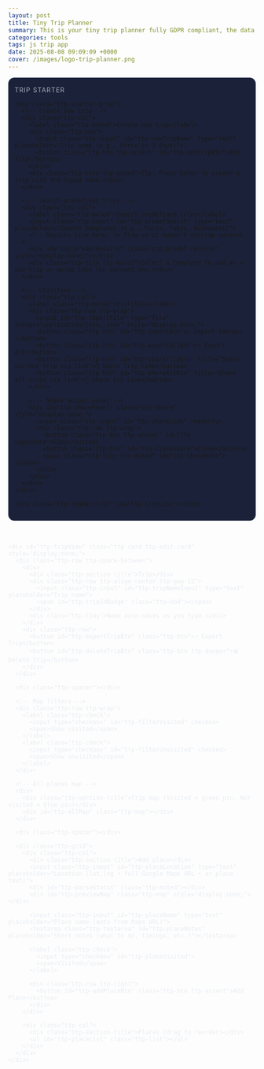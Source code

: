 ```yaml
---
layout: post
title: Tiny Trip Planner
summary: This is your tiny trip planner fully GDPR compliant, the data are stored only on your device.
categories: tools
tags: js trip app
date: 2025-08-08 09:09:09 +0000
cover: /images/logo-trip-planner.png
---
```


<script>
 // ---------- Predefined Trips (sample dataset) ----------
  const PREDEFINED_TRIPS = [
    { id:'paris-2d', name:'Paris Highlights (2 days)', tags:['paris','france','europe','museum','landmarks'], places:[
      { name:'Eiffel Tower', lat:48.858370, lng:2.294481, notes:'Great views. Pre-book tickets.' },
      { name:'Louvre Museum', lat:48.860611, lng:2.337644, notes:'Mona Lisa time.' },
      { name:'Notre-Dame (outside)', lat:48.852968, lng:2.349902, notes:'Walk the Seine.' },
      { name:'Montmartre & Sacré-Cœur', lat:48.886705, lng:2.343104, notes:'Sunset on the steps.' },
    ]},
    { id:'tokyo-food', name:'Tokyo Food Crawl', tags:['tokyo','japan','food','markets','ramen'], places:[
      { name:'Tsukiji Outer Market', lat:35.665486, lng:139.770666, notes:'Fresh sushi breakfast.' },
      { name:'Ameya-Yokochō (Ueno)', lat:35.711246, lng:139.773719, notes:'Street eats + snacks.' },
      { name:'Ichiran Ramen Shibuya', lat:35.659022, lng:139.700475, notes:'Famous solo booths.' },
      { name:'Memory Lane (Omoide Yokochō)', lat:35.691340, lng:139.700531, notes:'Yakitori alley.' },
    ]},
    { id:'bucharest-day', name:'Bucharest City Day', tags:['bucharest','romania','old town','architecture'], places:[
      { name:'Old Town (Centrul Vechi)', lat:44.431220, lng:26.098839, notes:'Walk Lipscani streets.' },
      { name:'Romanian Athenaeum', lat:44.441334, lng:26.097317, notes:'Concert hall & photos.' },
      { name:'Palace of Parliament', lat:44.427539, lng:26.087536, notes:'Huge building tour.' },
      { name:'Herastrau Park', lat:44.476365, lng:26.080838, notes:'Relax by the lake.' },
    ]},
    { id:'nyc-1d', name:'NYC One-Day Blitz', tags:['new york','usa','city','iconic'], places:[
      { name:'Times Square', lat:40.758000, lng:-73.985500, notes:'Quick photo stop.' },
      { name:'Central Park (The Mall)', lat:40.773628, lng:-73.972533, notes:'Stroll through.' },
      { name:'Top of the Rock', lat:40.759101, lng:-73.979583, notes:'City view.' },
      { name:'Brooklyn Bridge', lat:40.706086, lng:-73.996864, notes:'Walk at sunset.' },
    ]},
  { 
    id: 'santorini-5d', 
    name: 'Santorini Greece (5 days)', 
    tags: ['santorini','greece','europe','beaches','historic','cliffs','boat','food'], 
    places: [
      { name: 'Orthodox Metropolitan Cathedral (Ypapanti), Fira', lat: 36.418889, lng: 25.431111, notes: 'Start here. Short walk to caldera path.' },
      { name: 'Cathedral of Saint John the Baptist (Catholic), Fira', lat: 36.41995, lng: 25.43185, notes: 'Baroque interior.' },
      { name: 'Agios Minas Church Viewpoint', lat: 36.4178, lng: 25.4308, notes: 'Classic caldera viewpoint.' },
      { name: 'Naoussa Restaurant (Fira)', lat: 36.42127, lng: 25.428107, notes: 'Dinner with caldera view.' },
      { name: 'PK Cocktail Bar', lat: 36.4209, lng: 25.4303, notes: 'Sunset drinks.' },
      { name: 'Pyrgos Kallistis', lat: 36.3918, lng: 25.4589, notes: 'Hilltop village with panoramic views.' },
      { name: 'Akrotiri Archaeological Site', lat: 36.35139, lng: 25.40361, notes: 'Bronze Age city preserved in ash.' },
      { name: 'Red Beach Viewpoint', lat: 36.348774, lng: 25.393743, notes: 'Photo stop with unique red cliffs.' },
      { name: 'Vlychada Beach', lat: 36.3425, lng: 25.4392, notes: 'Sculpted cliffs and calm waters.' },
      { name: 'Santo Wines', lat: 36.3869, lng: 25.4349, notes: 'Wine tasting at sunset.' },
      { name: 'Vlychada Marina', lat: 36.3465, lng: 25.4546, notes: 'Boat rental starting point.' },
      { name: 'Santorini SeaBreeze Rent a Boat', lat: 36.3467, lng: 25.4553, notes: 'Popular boat hire without license.' },
      { name: 'Red Beach (by boat)', lat: 36.3499, lng: 25.3938, notes: 'Swim stop accessible by sea.' },
      { name: 'Palea Kameni Hot Springs', lat: 36.4033, lng: 25.3956, notes: 'Warm sulfur waters in the caldera.' },
      { name: 'Ammoudi Bay', lat: 36.45818, lng: 25.37165, notes: 'Dock area under Oia with seafood tavernas.' },
      { name: 'Dimitris Ammoudi Taverna', lat: 36.4597, lng: 25.3712, notes: 'Seafood dinner by the water.' },
      { name: 'Oia Byzantine Castle Ruins', lat: 36.46001, lng: 25.37294, notes: 'Best visited early for views.' },
      { name: 'Caldera Viewpoint (Oia)', lat: 36.46063, lng: 25.37334, notes: 'Iconic cliffside views.' },
      { name: 'Melitini Oia', lat: 36.4613, lng: 25.3784, notes: 'Greek tapas with a view.' },
      { name: 'Kamari Beach', lat: 36.376159, lng: 25.484426, notes: 'Organized black sand beach.' },
      { name: 'Metaxi Mas', lat: 36.3853, lng: 25.4637, notes: 'Beloved local taverna; book ahead.' },
      { name: 'Imerovigli', lat: 36.4320, lng: 25.4200, notes: 'Cliff village with stunning vistas.' },
      { name: 'Skaros Rock', lat: 36.432378, lng: 25.418123, notes: 'Hike to fortress ruins with sea views.' },
      { name: 'Avocado Restaurant Imerovigli', lat: 36.4315, lng: 25.4218, notes: 'Casual lunch with view.' },
      { name: 'Ancient Thera', lat: 36.362969, lng: 25.47987, notes: 'Hilltop ruins with sweeping views.' },
      { name: 'Fira Old Town', lat: 36.4203, lng: 25.4322, notes: 'Shops, cafes, and last-minute views.' }
    ]
  }
  ];
</script>

<!-- Tiny Trip Planner — Share Links (gzip+Base64 in URL hash) -->
<link rel="stylesheet" href="https://unpkg.com/leaflet@1.9.4/dist/leaflet.css" crossorigin>
<script src="https://unpkg.com/leaflet@1.9.4/dist/leaflet.js" crossorigin></script>

<div class="ttp" id="ttp-root">
  <!-- Trip Starter (Create & Predefined in ONE card) -->
  <div class="ttp-starter ttp-card">
    <div class="ttp-section-title">Trip starter</div>

    <div class="ttp-starter-grid">
      <!-- Create new trip -->
      <div class="ttp-col">
        <label class="ttp-muted">Create new trip</label>
        <div class="ttp-row">
          <input class="ttp-input" id="ttp-newTripName" type="text" placeholder="Trip name (e.g., Paris in 2 days)">
          <button class="ttp-btn ttp-accent" id="ttp-addTripBtn">Add Trip</button>
        </div>
        <div class="ttp-tiny ttp-muted">Tip: Press Enter to create a trip with the typed name.</div>
      </div>

      <!-- Search predefined trips -->
      <div class="ttp-col">
        <label class="ttp-muted">Search predefined trips</label>
        <input class="ttp-input" id="ttp-predefSearch" type="text" placeholder="Search templates (e.g., Paris, Tokyo, Bucharest)">
        <!-- Results live here; in-flow so it doesn't overlap content -->
        <div id="ttp-predefResults" class="ttp-predef-results" style="display:none;"></div>
        <div class="ttp-tiny ttp-muted">Select a template to add as a new trip or merge into the current one.</div>
      </div>

      <!-- Utilities -->
      <div class="ttp-col">
        <label class="ttp-muted">Utilities</label>
        <div class="ttp-row ttp-wrap">
          <input id="ttp-importFile" type="file" accept="application/json,.json" style="display:none;">
          <button class="ttp-btn" id="ttp-importBtn">⤵️ Import (merge)</button>
          <button class="ttp-btn" id="ttp-exportAllBtn">⤴️ Export All</button>
          <button class="ttp-btn" id="ttp-shareTripBtn" title="Share current trip via link">🔗 Share Trip Link</button>
          <button class="ttp-btn" id="ttp-shareAllBtn" title="Share all trips via link">🔗 Share All Link</button>
        </div>

        <!-- Share output panel -->
        <div id="ttp-sharePanel" class="ttp-share" style="display:none;">
          <input class="ttp-input" id="ttp-shareLink" readonly>
          <div class="ttp-row ttp-wrap">
            <button class="ttp-btn ttp-accent" id="ttp-copyShare">Copy</button>
            <button class="ttp-btn" id="ttp-closeShare">Close</button>
            <span class="ttp-tiny ttp-muted" id="ttp-shareNote"></span>
          </div>
        </div>
      </div>
    </div>

    <div class="ttp-topbar-list" id="ttp-tripList"></div>

  </div>

  <div class="ttp-gap"></div>

  <!-- Incoming share banner (appears when #ttp-share=... in URL) -->
  <div id="ttp-shareBanner" class="ttp-card ttp-share-banner" style="display:none;">
    <div class="ttp-row ttp-space-between ttp-wrap">
      <div>
        <div class="ttp-section-title">Shared content detected</div>
        <div class="ttp-muted" id="ttp-shareSummary">A friend sent you a trip.</div>
      </div>
      <div class="ttp-row ttp-wrap">
        <button class="ttp-btn ttp-accent" id="ttp-importSharedNew">Import as New Trip</button>
        <button class="ttp-btn" id="ttp-mergeSharedCurrent">Merge Places into Current</button>
        <button class="ttp-btn ttp-danger" id="ttp-dismissShared">Dismiss</button>
      </div>
    </div>
    <div class="ttp-tiny ttp-muted">Note: Links are Base64-encoded and optionally gzip-compressed. They’re readable, not encrypted.</div>
  </div>

  <div class="ttp-gap"></div>

  <!-- Content -->
  <div class="ttp-main">
    <div id="ttp-emptyState" class="ttp-card" style="display:none;">
      <div class="ttp-section-title">No trip selected</div>
      <p class="ttp-muted">Create a trip, open one, or use a predefined template.</p>
    </div>

    <div id="ttp-tripView" class="ttp-card ttp-edit-card" style="display:none;">
      <div class="ttp-row ttp-space-between">
        <div>
          <div class="ttp-section-title">Trip</div>
          <div class="ttp-row ttp-align-center ttp-gap-12">
            <input class="ttp-input" id="ttp-tripNameInput" type="text" placeholder="Trip name">
            <span id="ttp-tripIdBadge" class="ttp-kbd"></span>
          </div>
          <div class="ttp-tiny">Name auto-saves as you type.</div>
        </div>
        <div class="ttp-row">
          <button id="ttp-exportTripBtn" class="ttp-btn">⤴️ Export Trip</button>
          <button id="ttp-deleteTripBtn" class="ttp-btn ttp-danger">🗑️ Delete Trip</button>
        </div>
      </div>

      <div class="ttp-spacer"></div>

      <!-- Map filters -->
      <div class="ttp-row ttp-wrap">
        <label class="ttp-check">
          <input type="checkbox" id="ttp-filterVisited" checked>
          <span>Show visited</span>
        </label>
        <label class="ttp-check">
          <input type="checkbox" id="ttp-filterUnvisited" checked>
          <span>Show unvisited</span>
        </label>
      </div>

      <!-- All places map -->
      <div>
        <div class="ttp-section-title">Trip map (Visited = green pin, Not visited = blue pin)</div>
        <div id="ttp-allMap" class="ttp-map"></div>
      </div>

      <div class="ttp-spacer"></div>

      <div class="ttp-grid">
        <div class="ttp-col">
          <div class="ttp-section-title">Add place</div>
          <input class="ttp-input" id="ttp-placeLocation" type="text" placeholder="Location (lat,lng • full Google Maps URL • or place text)">
          <div id="ttp-parseStatus" class="ttp-muted"></div>
          <div id="ttp-previewMap" class="ttp-map" style="display:none;"></div>

          <input class="ttp-input" id="ttp-placeName" type="text" placeholder="Place name (auto from Maps URL)">
          <textarea class="ttp-textarea" id="ttp-placeNotes" placeholder="Short notes (what to do, timings, etc.)"></textarea>

          <label class="ttp-check">
            <input type="checkbox" id="ttp-placeVisited">
            <span>Visited</span>
          </label>

          <div class="ttp-row ttp-right">
            <button id="ttp-addPlaceBtn" class="ttp-btn ttp-accent">Add Place</button>
          </div>
        </div>

        <div class="ttp-col">
          <div class="ttp-section-title">Places (drag to reorder)</div>
          <ul id="ttp-placeList" class="ttp-list"></ul>
        </div>
      </div>
    </div>

  </div>
</div>

<style>
  /* ---------- SCOPED STYLES ---------- */
  .ttp { --bg:#0f1220; --panel:#161A2B; --panel2:#1B2138; --text:#E8ECF1; --muted:#A7B0C0; --accent:#6EE7B7; --danger:#f87171; --border:#27304a; }
  .ttp * { box-sizing:border-box; }
  .ttp .ttp-main { color:var(--text); }
  .ttp .ttp-card { background:var(--panel2); border:1px solid var(--border); border-radius:12px; padding:12px; }
  .ttp .ttp-edit-card { border-radius:16px; }
  .ttp .ttp-gap { height:16px; }
  .ttp .ttp-section-title { font-size:13px; color:var(--muted); text-transform:uppercase; letter-spacing:.08em; margin:4px 0 8px; }
  .ttp .ttp-row { display:flex; gap:8px; align-items:center; }
  .ttp .ttp-space-between { justify-content:space-between; }
  .ttp .ttp-right { justify-content:flex-end; }
  .ttp .ttp-align-center { align-items:center; }
  .ttp .ttp-wrap { flex-wrap:wrap; }
  .ttp .ttp-col { display:flex; flex-direction:column; gap:6px; }
  .ttp .ttp-input, .ttp .ttp-textarea {
    width:100%; background:#111426; color:var(--text); border:1px solid var(--border);
    border-radius:10px; padding:10px; outline:none; font:inherit;
  }
  .ttp .ttp-textarea { min-height:80px; resize:vertical; }
  .ttp .ttp-btn { background:#1f2542; color:var(--text); border:1px solid var(--border); padding:9px 12px; border-radius:10px; cursor:pointer; font:inherit; }
  .ttp .ttp-btn:hover { filter:brightness(1.1); }
  .ttp .ttp-primary { background:#26305b; border-color:#2f3a6e; }
  .ttp .ttp-accent { background:#123c33; border-color:#104235; color:var(--accent); }
  .ttp .ttp-danger { background:#3a1416; border-color:#4a1d20; color:#ffb4b4; }
  .ttp .ttp-muted { color:var(--muted); font-size:13px; }
  .ttp .ttp-kbd { font-family:ui-monospace, SFMono-Regular, Menlo, Consolas, monospace; font-size:12px; padding:1px 6px; border:1px solid var(--border); border-radius:6px; background:#0d1020; color:var(--muted); }
  .ttp .ttp-tiny { font-size:12px; color:var(--muted); }

  .ttp .ttp-spacer { height:8px; }
  .ttp .ttp-map { width:100%; height:300px; border-radius:12px; overflow:hidden; border:1px solid var(--border); }
  .ttp .ttp-list { list-style:none; padding:0; margin:0; display:grid; gap:8px; }
  .ttp .ttp-list-item { border:1px solid var(--border); border-radius:10px; padding:10px; background:#13182b; display:grid; gap:8px; }
  .ttp .ttp-title { font-weight:600; color:var(--text); }

  /* actions grid */
  .ttp .ttp-actions { display:grid; grid-template-columns:1fr 1fr; gap:8px; }
  .ttp .ttp-handle-btn { cursor:grab; }
  .ttp .ttp-dragging { opacity:.6; }
  .ttp .ttp-drop-target { outline:2px dashed var(--accent); border-radius:10px; }

  .ttp .ttp-topbar-list { display:flex; gap:8px; flex-wrap:wrap; margin-top:10px; }
  .ttp .ttp-topbar-list .ttp-tripBtn { background:#13182b; border:1px solid var(--border); color:var(--text); padding:8px 10px; border-radius:10px; cursor:pointer; }
  .ttp .ttp-tripBtn.ttp-active { background:#123c33; border-color:#104235; color:var(--accent); }

  /* Starter layout */
  .ttp .ttp-starter-grid { display:grid; grid-template-columns:1fr; gap:12px; }
  @media (min-width:900px){
    .ttp .ttp-starter-grid { grid-template-columns:1fr 1fr 1fr; }
  }

  /* Predefined trips results — in-flow (no overlap) */
  .ttp .ttp-predef-results {
    display:grid; gap:8px; padding:8px; margin-top:8px;
    border:1px solid var(--border); border-radius:10px; background:#0f1428;
    max-height:320px; overflow:auto;
  }
  .ttp .ttp-predef-item { display:flex; flex-direction:column; gap:6px; border:1px solid var(--border); background:#121934; border-radius:8px; padding:8px; }
  .ttp .ttp-predef-title { font-weight:600; color:var(--text); }
  .ttp .ttp-predef-tags { font-size:12px; color:var(--muted); }
  .ttp .ttp-predef-actions { display:flex; gap:8px; flex-wrap:wrap; }

  /* Share panel & banner */
  .ttp .ttp-share { margin-top:10px; display:grid; gap:8px; }
  .ttp .ttp-share-banner { border-left:3px solid var(--accent); }
</style>

<script>
(function(){
  // ---------- Storage ----------
  const LS_KEY = 'tiny_trip_planner'; // stable key
  const db = { trips: [], lastTripId: 0, lastPlaceId: 0 };
  const root = document.getElementById('ttp-root');

  function loadDB(){ try{ const raw=localStorage.getItem(LS_KEY); if(raw) Object.assign(db, JSON.parse(raw)); }catch(e){ console.warn('DB load failed', e); } }
  function saveDB(){ localStorage.setItem(LS_KEY, JSON.stringify(db)); }
  function nextTripId(){ db.lastTripId+=1; saveDB(); return db.lastTripId; }
  function nextPlaceId(){ db.lastPlaceId+=1; saveDB(); return db.lastPlaceId; }

  // ---------- Helpers ----------
  function getEl(id){ return root.querySelector('#'+id); }
  const els = {
    // starter
    newTripName: getEl('ttp-newTripName'),
    addTripBtn: getEl('ttp-addTripBtn'),
    predefSearch: getEl('ttp-predefSearch'),
    predefResults: getEl('ttp-predefResults'),
    tripList: getEl('ttp-tripList'),

    // share
    shareTripBtn: getEl('ttp-shareTripBtn'),
    shareAllBtn: getEl('ttp-shareAllBtn'),
    sharePanel: getEl('ttp-sharePanel'),
    shareLink: getEl('ttp-shareLink'),
    copyShare: getEl('ttp-copyShare'),
    closeShare: getEl('ttp-closeShare'),
    shareNote: getEl('ttp-shareNote'),
    shareBanner: getEl('ttp-shareBanner'),
    shareSummary: getEl('ttp-shareSummary'),
    importSharedNew: getEl('ttp-importSharedNew'),
    mergeSharedCurrent: getEl('ttp-mergeSharedCurrent'),
    dismissShared: getEl('ttp-dismissShared'),

    // main
    emptyState: getEl('ttp-emptyState'),
    tripView: getEl('ttp-tripView'),
    tripNameInput: getEl('ttp-tripNameInput'),
    tripIdBadge: getEl('ttp-tripIdBadge'),
    deleteTripBtn: getEl('ttp-deleteTripBtn'),
    exportTripBtn: getEl('ttp-exportTripBtn'),

    placeLocation: getEl('ttp-placeLocation'),
    placeName: getEl('ttp-placeName'),
    placeNotes: getEl('ttp-placeNotes'),
    placeVisited: getEl('ttp-placeVisited'),
    parseStatus: getEl('ttp-parseStatus'),
    previewMap: getEl('ttp-previewMap'),
    addPlaceBtn: getEl('ttp-addPlaceBtn'),
    placeList: getEl('ttp-placeList'),

    allMap: getEl('ttp-allMap'),
    filterVisited: getEl('ttp-filterVisited'),
    filterUnvisited: getEl('ttp-filterUnvisited'),

    importBtn: getEl('ttp-importBtn'),
    importFile: getEl('ttp-importFile'),
    exportAllBtn: getEl('ttp-exportAllBtn'),
  };

  function addTrip(name){
    const t = { id: nextTripId(), name: name || `Trip ${db.lastTripId}`, createdAt: Date.now(), places: [] };
    db.trips.push(t); saveDB(); return t;
  }
  function getTrip(id){ return db.trips.find(t=>t.id===id); }
  function updateTripName(id, name){ const t=getTrip(id); if(t){ t.name=name; saveDB(); } }
  function deleteTrip(id){ const i=db.trips.findIndex(t=>t.id===id); if(i>-1){ db.trips.splice(i,1); saveDB(); } }

  function addPlace(tripId, {name, notes, lat, lng, locationInput, visited}){
    const t=getTrip(tripId); if(!t) return;
    t.places.push({
      id: nextPlaceId(),
      name: name || `Place ${db.lastPlaceId}`,
      notes: notes||'',
      lat, lng,
      locationInput: locationInput||'',
      visited: !!visited,
      createdAt: Date.now()
    });
    saveDB();
  }
  function updatePlace(tripId, placeId, patch){
    const t=getTrip(tripId); if(!t) return;
    const p=t.places.find(x=>x.id===placeId);
    if(p){ Object.assign(p, patch); saveDB(); }
  }
  function deletePlace(tripId, placeId){
    const t=getTrip(tripId); if(!t) return;
    const i=t.places.findIndex(x=>x.id===placeId);
    if(i>-1){ t.places.splice(i,1); saveDB(); }
  }
  function movePlace(tripId, fromIdx, toIdx){
    const t=getTrip(tripId); if(!t) return;
    if(fromIdx===toIdx || fromIdx<0 || toIdx<0 || fromIdx>=t.places.length || toIdx>t.places.length) return;
    const [item] = t.places.splice(fromIdx,1);
    t.places.splice(toIdx,0,item);
    saveDB();
  }

  function formatLatLng(lat,lng){ return `${Number(lat).toFixed(6)}, ${Number(lng).toFixed(6)}`; }
  function escapeHtml(s){ return String(s||'').replace(/[&<>"']/g, c => ({'&':'&amp;','<':'&lt;','>':'&gt;','"':'&quot;'}[c])); }
  function escapeAttr(s){ return escapeHtml(s).replace(/"/g,'&quot;'); }
  function isFullGmapsUrl(str){ return /https?:\/\/(www\.)?google\.com\/maps\//i.test(str||''); }
  function buildGmapsUrlFromLatLng(lat,lng,name){
    const base=`https://www.google.com/maps?q=${encodeURIComponent(lat+','+lng)}`;
    return name ? `${base}(${encodeURIComponent(name)})` : base;
  }

  // ---------- Google Maps desktop URL parsing only ----------
  function coordsFromGoogleUrl(input){
    try{
      const u = new URL(input);
      const href = u.href;
      const at = href.match(/@(-?\d+\.\d+),\s*(-?\d+\.\d+)/);
      if(at) return {lat:parseFloat(at[1]), lng:parseFloat(at[2])};
      const q = u.searchParams.get('q') || u.searchParams.get('ll');
      if(q){
        const m = q.match(/(-?\d+(\.\d+)?)\s*,\s*(-?\d+(\.\d+)?)/);
        if(m) return {lat:parseFloat(m[1]), lng:parseFloat(m[3])};
      }
      const bang = href.match(/!3d(-?\d+\.\d+)!4d(-?\d+\.\d+)/);
      if(bang) return {lat:parseFloat(bang[1]), lng:parseFloat(bang[2])};
    }catch(e){}
    return null;
  }
  function nameFromGoogleUrl(input){
    try{
      const u = new URL(input);
      const path = u.pathname || '';
      const placeIdx = path.indexOf('/place/');
      if(placeIdx !== -1){
        const seg = path.slice(placeIdx + 7).split('/')[0];
        const plusFixed = seg.replace(/\+/g,' ');
        let decoded = decodeURIComponent(plusFixed);
        decoded = decoded.replace(/`/g, "'").replace(/\s+/g,' ').trim();
        if(decoded) return decoded;
      }
      const q = u.searchParams.get('q');
      if(q && !/^-?\d+(\.\d+)?\s*,\s*-?\d+(\.\d+)?$/.test(q)){
        const plusFixed = q.replace(/\+/g,' ');
        let decoded = decodeURIComponent(plusFixed).replace(/`/g,"'").replace(/\s+/g,' ').trim();
        if(decoded) return decoded;
      }
    }catch(e){}
    return '';
  }

  // ---------- Geocoding (auto, debounced) ----------
  let currentTripId = null; // declared once
  let previewLeaflet = null;

  // SINGLE map vars
  let allMapLeaflet = null;
  let allMapMarkers = [];
  let allMapPolyline = null;

  function setStatus(msg, isErr=false){
    els.parseStatus.textContent = msg || '';
    els.parseStatus.style.color = isErr ? 'var(--danger)' : 'var(--muted)';
  }

  async function parseLocation(input){
    input = (input||'').trim();

    // Explicitly reject short mobile links
    if (/(^https?:\/\/)?(maps\.app\.goo\.gl|goo\.gl\/maps)/i.test(input)) {
      throw new Error('Mobile short links are not supported. Open the link and paste the full https://www.google.com/maps/... URL, or paste lat,lng.');
    }

    // 1) lat,lng
    const m = input.match(/^(-?\d+(\.\d+)?)\s*,\s*(-?\d+(\.\d+)?)$/);
    if(m) return {lat:parseFloat(m[1]), lng:parseFloat(m[3]), source:'latlng'};

    // 2) full google.com/maps URL
    if (isFullGmapsUrl(input)){
      const c = coordsFromGoogleUrl(input);
      if(c) return {...c, source:'google'};
    }

    // 3) OSM Nominatim text search (free)
    const url = `https://nominatim.openstreetmap.org/search?format=jsonv2&q=${encodeURIComponent(input)}&limit=1`;
    const res = await fetch(url, { headers:{'Accept':'application/json'} });
    if(!res.ok) throw new Error('Geocoding failed');
    const j = await res.json();
    if(Array.isArray(j) && j.length>0){
      const hit=j[0];
      return {lat:parseFloat(hit.lat), lng:parseFloat(hit.lon), source:'nominatim'};
    }
    throw new Error('No results for that place');
  }

  function debounce(fn, delay){ let t; return (...a)=>{ clearTimeout(t); t=setTimeout(()=>fn(...a), delay); }; }

  const autoParse = debounce(async ()=>{
    const input = els.placeLocation.value.trim();
    if(!input){ els.previewMap.style.display='none'; setStatus(''); return; }
    try{
      setStatus('Finding location…');
      const res = await parseLocation(input);
      setStatus(`OK (${res.source}) → ${formatLatLng(res.lat,res.lng)}`);
      if(previewLeaflet && previewLeaflet.remove) previewLeaflet.remove();
      previewLeaflet = showSinglePin(els.previewMap, res.lat, res.lng, false);
      els.previewMap.style.display='block';
      els.previewMap.dataset.lat = res.lat;
      els.previewMap.dataset.lng = res.lng;

      if (isFullGmapsUrl(input)){
        const nm = nameFromGoogleUrl(input);
        if(nm && !els.placeName.value) els.placeName.value = nm;
      }
    }catch(e){
      setStatus(`Error: ${e.message}`, true);
      els.previewMap.style.display='none';
    }
  }, 400);

  // ---------- Default Leaflet pin icons ----------
  const shadowUrl = 'https://unpkg.com/leaflet@1.9.4/dist/images/marker-shadow.png';
  const icon = (url)=> new L.Icon({
    iconUrl: url, shadowUrl: shadowUrl,
    iconSize: [25,41], iconAnchor: [12,41], popupAnchor: [1,-34], shadowSize: [41,41]
  });
  const visitedIcon   = icon('https://raw.githubusercontent.com/pointhi/leaflet-color-markers/master/img/marker-icon-green.png');
  const unvisitedIcon = icon('https://raw.githubusercontent.com/pointhi/leaflet-color-markers/master/img/marker-icon-blue.png');
  const highlightIcon = icon('https://raw.githubusercontent.com/pointhi/leaflet-color-markers/master/img/marker-icon-yellow.png');
  function pinIcon(visited){ return visited ? visitedIcon : unvisitedIcon; }

  // ---------- Map helpers ----------
  function showSinglePin(el, lat, lng, visited){
    el.innerHTML='';
    const map = L.map(el).setView([lat,lng], 14);
    L.tileLayer('https://{s}.tile.openstreetmap.org/{z}/{x}/{y}.png', {
      maxZoom:19, attribution:'&copy; <a href="https://www.openstreetmap.org/">OpenStreetMap</a> contributors'
    }).addTo(map);
    L.marker([lat,lng], { icon: pinIcon(visited) }).addTo(map);
    setTimeout(()=>map.invalidateSize(),100);
    return map;
  }

  function renderAllPlacesMap(){
    const t=getTrip(currentTripId); if(!t) return;

    if(!allMapLeaflet){
      allMapLeaflet = L.map(els.allMap).setView([0,0], 2);
      L.tileLayer('https://{s}.tile.openstreetmap.org/{z}/{x}/{y}.png', {
        maxZoom:19, attribution:'&copy; <a href="https://www.openstreetmap.org/">OpenStreetMap</a> contributors'
      }).addTo(allMapLeaflet);
      setTimeout(()=>allMapLeaflet.invalidateSize(), 100);
    }
    allMapMarkers.forEach(m=>allMapLeaflet.removeLayer(m));
    allMapMarkers = [];
    if(allMapPolyline){ allMapLeaflet.removeLayer(allMapPolyline); allMapPolyline=null; }

    const showVisited = els.filterVisited.checked;
    const showUnvisited = els.filterUnvisited.checked;

    const visible = getTrip(currentTripId).places
      .filter(p => (p.visited && showVisited) || (!p.visited && showUnvisited));

    const latlngs = [];

    for(const p of visible){
      const marker = L.marker([p.lat,p.lng], { icon: pinIcon(p.visited) })
        .addTo(allMapLeaflet)
        .bindPopup(`<strong>${escapeHtml(p.name)}</strong>${p.visited ? ' <span style="opacity:.7;">(visited)</span>' : ''}<br/>${formatLatLng(p.lat,p.lng)}`);
      allMapMarkers.push(marker);
      latlngs.push([p.lat, p.lng]);
    }

    if(latlngs.length >= 2){
      allMapPolyline = L.polyline(latlngs, { weight:3 }).addTo(allMapLeaflet);
    }

    if(latlngs.length){
      allMapLeaflet.fitBounds(L.latLngBounds(latlngs), { padding:[20,20] });
    }else{
      allMapLeaflet.setView([0,0], 2);
    }
  }

  function flashHighlight(lat, lng){
    if(!allMapLeaflet) return;
    const m = L.marker([lat,lng], { icon: highlightIcon, zIndexOffset: 1000 }).addTo(allMapLeaflet);
    setTimeout(()=>{ allMapLeaflet.removeLayer(m); }, 1500);
  }

  // ---------- UI ----------
  function renderTrips(){
    els.tripList.innerHTML='';
    const sorted=[...db.trips].sort((a,b)=>b.createdAt-a.createdAt);
    for(const t of sorted){
      const btn=document.createElement('button');
      btn.className='ttp-tripBtn' + (t.id===currentTripId ? ' ttp-active' : '');
      btn.textContent = `${t.name} (#${t.id})`;
      btn.addEventListener('click',()=>openTrip(t.id));
      els.tripList.appendChild(btn);
    }
  }

  function openTrip(id){
    currentTripId = id;
    const t=getTrip(id); if(!t) return;
    els.emptyState.style.display='none';
    els.tripView.style.display='block';
    els.tripNameInput.value=t.name;
    els.tripIdBadge.textContent=`Trip #${t.id}`;
    renderTrips();
    renderPlaces();
    renderAllPlacesMap();
  }

  function googleLinkForPlace(p){
    if (isFullGmapsUrl(p.locationInput)) return p.locationInput;
    return buildGmapsUrlFromLatLng(p.lat, p.lng, p.name);
  }

  function renderPlaces(){
    const t=getTrip(currentTripId);
    if(!t) return;
    els.placeList.innerHTML='';

    t.places.forEach((p, idx)=>{
      const li=document.createElement('li');
      li.className='ttp-list-item' + (p.visited ? ' ttp-place-visited' : '');
      li.dataset.index = idx;

      li.innerHTML=`
        <div>
          <div class="ttp-title">${escapeHtml(p.name)}</div>
          <div class="ttp-muted">#${p.id} • ${formatLatLng(p.lat,p.lng)}</div>
          <div class="ttp-muted">${escapeHtml(p.notes||'')}</div>
        </div>

        <div class="ttp-actions">
          <button class="ttp-btn ttp-primary" data-edit="${p.id}">✏️ Edit</button>
          <button class="ttp-btn ttp-danger" data-del="${p.id}">🗑️ Delete</button>
          <button class="ttp-btn ttp-accent" data-open="${p.id}" title="Open in Google Maps">📍 Open Map</button>
          <button class="ttp-btn ${p.visited ? 'ttp-accent' : ''}" data-visit="${p.id}" aria-pressed="${p.visited ? 'true':'false'}" title="Toggle visited">
            ${p.visited ? '✅ Visited' : '🗺️ Mark visited'}
          </button>
          <button class="ttp-btn ttp-handle-btn" draggable="true" data-handle="${idx}" title="Drag to reorder">↕️ Reorder</button>
        </div>
      `;

      li.querySelector(`[data-open="${p.id}"]`).addEventListener('click', ()=>{
        const url = googleLinkForPlace(p);
        window.open(url, '_blank', 'noopener,noreferrer');
      });

      li.querySelector(`[data-visit="${p.id}"]`).addEventListener('click', ()=>{
        updatePlace(t.id, p.id, { visited: !p.visited });
        renderPlaces();
        renderAllPlacesMap();
      });

      li.querySelector('[data-del]').addEventListener('click',()=>{
        if(confirm('Delete this place?')){ deletePlace(t.id, p.id); renderPlaces(); renderTrips(); renderAllPlacesMap(); }
      });

      li.querySelector('[data-edit]').addEventListener('click',()=>editPlaceInline(t.id,p));

      const handle = li.querySelector(`[data-handle="${idx}"]`);
      handle.addEventListener('dragstart', (ev)=>{
        ev.dataTransfer.setData('text/plain', String(idx));
        li.classList.add('ttp-dragging');
      });
      handle.addEventListener('dragend', ()=> li.classList.remove('ttp-dragging'));
      li.addEventListener('dragover', (ev)=>{ ev.preventDefault(); li.classList.add('ttp-drop-target'); });
      li.addEventListener('dragleave', ()=> li.classList.remove('ttp-drop-target'));
      li.addEventListener('drop', (ev)=>{
        ev.preventDefault();
        li.classList.remove('ttp-drop-target');
        const from = parseInt(ev.dataTransfer.getData('text/plain'),10);
        const to = parseInt(li.dataset.index,10);
        if(Number.isInteger(from) && Number.isInteger(to)){
          movePlace(t.id, from, to + (from < to ? 1 : 0));
          renderPlaces();
          renderAllPlacesMap();
        }
      });

      els.placeList.appendChild(li);
    });
  }

  function editPlaceInline(tripId, p){
    const container=document.createElement('div');
    container.className='ttp-list-item';
    container.innerHTML=`
      <div class="ttp-title">Edit: ${escapeHtml(p.name)}</div>

      <input class="ttp-input" id="eLoc" value="${escapeAttr(p.locationInput || formatLatLng(p.lat,p.lng))}" placeholder="Location (lat,lng / full GMaps URL / place text)">
      <div id="eStatus" class="ttp-muted"></div>
      <div id="eMap" class="ttp-map" style="display:none;"></div>

      <input class="ttp-input" id="eName" value="${escapeAttr(p.name)}" placeholder="Place name">
      <textarea class="ttp-textarea" id="eNotes" placeholder="Notes">${escapeHtml(p.notes||'')}</textarea>

      <div class="ttp-row ttp-right">
        <button class="ttp-btn ttp-primary" id="eSave">Save</button>
        <button class="ttp-btn" id="eCancel">Cancel</button>
      </div>
    `;
    els.placeList.prepend(container);

    let newCoords = {lat:p.lat, lng:p.lng};

    const eLoc = container.querySelector('#eLoc');
    const eName = container.querySelector('#eName');
    const eStatus = container.querySelector('#eStatus');
    const eMap = container.querySelector('#eMap');

    function setStatusInline(msg,isErr=false){ eStatus.textContent=msg||''; eStatus.style.color=isErr?'var(--danger)':'var(--muted)'; }

    const doAuto = debounce(async ()=>{
      const input = eLoc.value.trim();
      if(!input){ eMap.style.display='none'; setStatusInline(''); return; }
      try{
        setStatusInline('Finding location…');
        const res = await parseLocation(input);
        newCoords = {lat:res.lat, lng:res.lng};
        setStatusInline(`OK (${res.source}) → ${formatLatLng(res.lat,res.lng)}`);
        showSinglePin(eMap, res.lat, res.lng, p.visited); eMap.style.display='block';
        if (isFullGmapsUrl(input)){
          const nm = nameFromGoogleUrl(input);
          if(nm && (!eName.value || /^Place \d+$/.test(eName.value))) eName.value = nm;
        }
      }catch(err){
        setStatusInline(`Error: ${err.message}`, true);
        eMap.style.display='none';
      }
    }, 400);

    eLoc.addEventListener('input', doAuto);
    showSinglePin(eMap, p.lat, p.lng, p.visited); eMap.style.display='block';

    container.querySelector('#eSave').addEventListener('click',()=>{
      const name = eName.value.trim() || p.name;
      const notes = container.querySelector('#eNotes').value;
      const locationInput = eLoc.value.trim();
      updatePlace(tripId, p.id, { name, notes, lat:newCoords.lat, lng:newCoords.lng, locationInput });
      renderPlaces();
      renderAllPlacesMap();
    });
    container.querySelector('#eCancel').addEventListener('click',()=>renderPlaces());
  }

  // ---------- Import / Export file ----------
  function download(filename, text){
    const blob = new Blob([text], {type:'application/json'});
    const url = URL.createObjectURL(blob);
    const a = document.createElement('a');
    a.href=url; a.download=filename; document.body.appendChild(a); a.click();
    setTimeout(()=>{ document.body.removeChild(a); URL.revokeObjectURL(url); }, 0);
  }
  function timestamp(){ const d=new Date(); return d.toISOString().replace(/[:.]/g,'-'); }

  function exportAll(){
    const payload = { version: 1, exportedAt: new Date().toISOString(), data: db };
    download(`trip-planner-all-${timestamp()}.json`, JSON.stringify(payload, null, 2));
  }
  function exportTrip(id){
    const t=getTrip(id); if(!t){ alert('No trip selected'); return; }
    const payload = { version: 1, exportedAt: new Date().toISOString(), data: { trip: t } };
    download(`trip-${t.id}-${slug(t.name)}-${timestamp()}.json`, JSON.stringify(payload, null, 2));
  }
  function slug(s){ return String(s||'trip').toLowerCase().replace(/[^a-z0-9]+/g,'-').replace(/^-+|-+$/g,'').slice(0,40); }

  async function importMerge(obj){
    const data = obj?.data ?? obj;
    if(!data){ alert('Invalid file: missing data'); return; }

    let trips = [];
    if(Array.isArray(data.trips)){ trips = data.trips; }
    else if(data.trip){ trips = [data.trip]; }
    else if(Array.isArray(obj)){ trips = obj; }
    else if(data.name && Array.isArray(data.places)){ trips = [data]; }

    if(!Array.isArray(trips) || trips.length===0){ alert('No trips found to import'); return; }

    const addedTripIds = [];
    for(const incoming of trips){
      const newTrip = {
        id: nextTripId(),
        name: incoming.name || `Imported Trip ${db.lastTripId}`,
        createdAt: Date.now(),
        places: []
      };
      const places = Array.isArray(incoming.places) ? incoming.places : [];
      for(const p of places){
        newTrip.places.push({
          id: nextPlaceId(),
          name: p.name || `Imported Place ${db.lastPlaceId}`,
          notes: p.notes || '',
          lat: Number(p.lat) || 0,
          lng: Number(p.lng) || 0,
          locationInput: p.locationInput || '',
          visited: !!p.visited,
          createdAt: Date.now()
        });
      }
      db.trips.push(newTrip);
      addedTripIds.push(newTrip.id);
    }
    saveDB();
    renderTrips();
    if(addedTripIds.length){ openTrip(addedTripIds[addedTripIds.length-1]); }
    alert(`Imported ${addedTripIds.length} trip(s).`);
  }

  // ---------- Share Links (gzip + Base64URL in #hash) ----------
  // Bytes <-> Base64URL
  function uint8ToBase64(bytes){
    let bin = '';
    const chunk = 0x8000;
    for(let i=0; i<bytes.length; i+=chunk){
      bin += String.fromCharCode.apply(null, bytes.subarray(i, i+chunk));
    }
    return btoa(bin);
  }
  function base64ToUint8(b64){
    const bin = atob(b64);
    const bytes = new Uint8Array(bin.length);
    for(let i=0; i<bin.length; i++) bytes[i] = bin.charCodeAt(i);
    return bytes;
  }
  function toBase64Url(bytes){
    return uint8ToBase64(bytes).replace(/\+/g,'-').replace(/\//g,'_').replace(/=+$/,'');
  }
  function fromBase64Url(str){
    const b64 = str.replace(/-/g,'+').replace(/_/g,'/');
    const pad = b64.length % 4 ? '='.repeat(4 - (b64.length % 4)) : '';
    return base64ToUint8(b64 + pad);
  }

  // gzip (if available) -> Uint8Array
  async function gzipCompress(str){
    try{
      if('CompressionStream' in window){
        const cs = new CompressionStream('gzip');
        const stream = new Blob([str]).stream().pipeThrough(cs);
        const buf = await new Response(stream).arrayBuffer();
        return new Uint8Array(buf);
      }
    }catch(e){}
    // Fallback: no compression, just UTF-8 bytes
    return new TextEncoder().encode(str);
  }
  async function gzipDecompress(bytes){
    try{
      if('DecompressionStream' in window){
        const ds = new DecompressionStream('gzip');
        const stream = new Blob([bytes]).stream().pipeThrough(ds);
        return await new Response(stream).text();
      }
    }catch(e){}
    // Fallback: assume UTF-8 plain text
    return new TextDecoder().decode(bytes);
  }

  async function makeShareLink(payloadObj){
    const json = JSON.stringify(payloadObj);
    const bytes = await gzipCompress(json);
    const encoded = toBase64Url(bytes);
    const url = `${location.origin}${location.pathname}#ttp-share=${encoded}`;
    return { url, usedGzip: ('CompressionStream' in window), length: url.length };
  }

  function showSharePanel(url, note){
    els.shareLink.value = url;
    els.sharePanel.style.display = 'grid';
    els.shareNote.textContent = note || '';
  }

  function hideSharePanel(){
    els.sharePanel.style.display = 'none';
    els.shareLink.value = '';
    els.shareNote.textContent = '';
  }

  async function shareCurrentTrip(){
    if(!currentTripId){ alert('Open a trip first'); return; }
    const t = getTrip(currentTripId);
    const payload = { version: 1, exportedAt: new Date().toISOString(), data: { trip: t } };
    const { url, usedGzip, length } = await makeShareLink(payload);
    let note = usedGzip ? 'Compressed with gzip + Base64. ' : 'No gzip support detected — using plain Base64. ';
    if(length > 4000) note += `Warning: link length is ${length} chars; some apps may truncate long links.`;
    showSharePanel(url, note);
  }

  async function shareAllTrips(){
    const payload = { version: 1, exportedAt: new Date().toISOString(), data: db };
    const { url, usedGzip, length } = await makeShareLink(payload);
    let note = usedGzip ? 'Compressed with gzip + Base64. ' : 'No gzip support detected — using plain Base64. ';
    if(length > 4000) note += `Warning: link length is ${length} chars; some apps may truncate long links.`;
    showSharePanel(url, note);
  }

  async function tryLoadSharedFromHash(){
    const h = location.hash || '';
    const prefix = '#ttp-share=';
    if(!h.startsWith(prefix)) return null;
    const encoded = h.slice(prefix.length);
    try{
      const bytes = fromBase64Url(encoded);
      const text = await gzipDecompress(bytes);
      const obj = JSON.parse(text);

      // Compose a summary
      const data = obj?.data ?? obj;
      let summary = 'A friend sent you a trip.';
      let isSingle = false;
      if(data?.trip){
        isSingle = true;
        const name = data.trip.name || 'Untitled';
        const count = Array.isArray(data.trip.places) ? data.trip.places.length : 0;
        summary = `Trip: "${name}" with ${count} place(s).`;
      }else if(Array.isArray(data?.trips)){
        summary = `Dataset with ${data.trips.length} trip(s).`;
      }else if(data?.name && Array.isArray(data?.places)){
        isSingle = true;
        const count = data.places.length;
        summary = `Trip: "${data.name}" with ${count} place(s).`;
      }
      els.shareSummary.textContent = summary;
      els.shareBanner.style.display = 'block';

      // Configure buttons
      els.importSharedNew.onclick = async ()=>{
        await importMerge(obj);
        clearHash();
        els.shareBanner.style.display='none';
      };
      els.mergeSharedCurrent.onclick = async ()=>{
        const dataIn = obj?.data ?? obj;
        if(!currentTripId){ alert('Open or create a trip first to merge places.'); return; }
        const t = getTrip(currentTripId);
        if(dataIn?.trip && Array.isArray(dataIn.trip.places)){
          dataIn.trip.places.forEach(p=>{
            t.places.push({
              id: nextPlaceId(),
              name: p.name || `Imported Place ${db.lastPlaceId}`,
              notes: p.notes || '',
              lat: Number(p.lat) || 0,
              lng: Number(p.lng) || 0,
              locationInput: p.locationInput || '',
              visited: !!p.visited,
              createdAt: Date.now()
            });
          });
          saveDB(); renderPlaces(); renderAllPlacesMap(); clearHash(); els.shareBanner.style.display='none';
        }else{
          alert('Merge is available for a single shared trip. Use "Import as New Trip" for multi-trip data.');
        }
      };
      els.dismissShared.onclick = ()=>{ clearHash(); els.shareBanner.style.display='none'; };

      // Don’t auto-import; wait for user action
      return obj;
    }catch(e){
      console.error('Failed to parse shared data:', e);
      els.shareSummary.textContent = 'Could not read shared content.';
      els.mergeSharedCurrent.style.display = 'none';
      els.importSharedNew.textContent = 'Dismiss';
      els.importSharedNew.onclick = ()=>{ clearHash(); els.shareBanner.style.display='none'; };
      els.shareBanner.style.display = 'block';
      return null;
    }
  }

  function clearHash(){
    if(history.replaceState){
      history.replaceState(null, '', location.pathname + location.search);
    }else{
      location.hash = '';
    }
  }

  // ---------- Predefined search logic ----------
  function searchPredefs(q){
    q = (q||'').trim().toLowerCase();
    if(!q) return [];
    const words = q.split(/\s+/).filter(Boolean);
    const scored = PREDEFINED_TRIPS.map(t=>{
      const hay = (t.name + ' ' + (t.tags||[]).join(' ')).toLowerCase();
      const score = words.reduce((s,w)=> s + (hay.includes(w) ? 1 : 0), 0);
      return { trip:t, score };
    }).filter(x=>x.score>0);
    scored.sort((a,b)=> b.score - a.score || a.trip.name.localeCompare(b.trip.name));
    return scored.slice(0,8).map(x=>x.trip);
  }

  function renderPredefResults(){
    const q = els.predefSearch.value;
    const results = searchPredefs(q);
    const box = els.predefResults;
    if(results.length === 0){ box.style.display='none'; box.innerHTML=''; return; }
    box.innerHTML='';
    results.forEach(tpl=>{
      const item = document.createElement('div');
      item.className='ttp-predef-item';
      item.innerHTML = `
        <div class="ttp-predef-title">${escapeHtml(tpl.name)}</div>
        <div class="ttp-predef-tags">Tags: ${(tpl.tags||[]).map(t=>`<span>#${escapeHtml(t)}</span>`).join(' ')}</div>
        <div class="ttp-predef-actions">
          <button class="ttp-btn ttp-accent" data-add="${tpl.id}">➕ Add as New Trip</button>
          <button class="ttp-btn" data-merge="${tpl.id}">➕ Add Places to Current</button>
        </div>
      `;
      item.querySelector(`[data-add="${tpl.id}"]`).addEventListener('click', ()=>{
        const newTrip = {
          id: nextTripId(),
          name: tpl.name,
          createdAt: Date.now(),
          places: []
        };
        (tpl.places||[]).forEach(p=>{
          newTrip.places.push({
            id: nextPlaceId(),
            name: p.name,
            notes: p.notes || '',
            lat: Number(p.lat),
            lng: Number(p.lng),
            locationInput: '',
            visited: !!p.visited,
            createdAt: Date.now()
          });
        });
        db.trips.push(newTrip); saveDB();
        els.predefResults.style.display='none';
        els.predefSearch.blur();
        renderTrips(); openTrip(newTrip.id);
      });
      item.querySelector(`[data-merge="${tpl.id}"]`).addEventListener('click', ()=>{
        if(!currentTripId){ alert('Open or create a trip first to merge places.'); return; }
        const t = getTrip(currentTripId);
        (tpl.places||[]).forEach(p=>{
          t.places.push({
            id: nextPlaceId(),
            name: p.name,
            notes: p.notes || '',
            lat: Number(p.lat),
            lng: Number(p.lng),
            locationInput: '',
            visited: !!p.visited,
            createdAt: Date.now()
          });
        });
        saveDB();
        els.predefResults.style.display='none';
        renderPlaces(); renderAllPlacesMap();
      });
      box.appendChild(item);
    });
    box.style.display='grid';
  }

  // ---------- Events ----------
  els.addTripBtn.addEventListener('click', ()=>{
    const name = els.newTripName.value.trim();
    const t = addTrip(name);
    els.newTripName.value='';
    renderTrips(); openTrip(t.id);
  });
  els.newTripName.addEventListener('keydown', (e)=>{
    if(e.key==='Enter'){ e.preventDefault(); els.addTripBtn.click(); }
  });

  els.predefSearch.addEventListener('input', debounce(renderPredefResults, 150));

  els.tripNameInput.addEventListener('input', debounce(()=>{
    if(currentTripId){
      const name = els.tripNameInput.value.trim();
      updateTripName(currentTripId, name || `Trip ${currentTripId}`);
      renderTrips();
    }
  }, 300));

  els.deleteTripBtn.addEventListener('click', ()=>{
    if(!currentTripId) return;
    const t=getTrip(currentTripId); if(!t) return;
    if(confirm(`Delete "${t.name}" and all its places?`)){
      deleteTrip(currentTripId);
      currentTripId=null;
      els.tripView.style.display='none';
      els.emptyState.style.display='block';
      renderTrips();
    }
  });

  // Import / Export (file)
  els.exportAllBtn.addEventListener('click', exportAll);
  els.exportTripBtn.addEventListener('click', ()=> currentTripId ? exportTrip(currentTripId) : alert('Open a trip first'));
  els.importBtn.addEventListener('click', ()=> els.importFile.click());
  els.importFile.addEventListener('change', async (e)=>{
    const file = e.target.files?.[0];
    if(!file) return;
    try{
      const text = await file.text();
      const json = JSON.parse(text);
      await importMerge(json);
    }catch(err){
      console.error(err);
      alert('Could not import this file. Make sure it is a JSON export from this app.');
    }finally{
      e.target.value = '';
    }
  });

  // Share (links)
  els.shareTripBtn.addEventListener('click', shareCurrentTrip);
  els.shareAllBtn.addEventListener('click', shareAllTrips);
  els.copyShare.addEventListener('click', async ()=>{
    try{
      await navigator.clipboard.writeText(els.shareLink.value);
      els.shareNote.textContent = (els.shareNote.textContent||'') + ' Copied!';
    }catch(e){
      els.shareNote.textContent = 'Could not auto-copy. Select and copy manually.';
    }
  });
  els.closeShare.addEventListener('click', hideSharePanel);

  // Add place flow
  els.placeLocation.addEventListener('input', autoParse);
  els.addPlaceBtn.addEventListener('click', ()=>{
    if(!currentTripId) return;
    const name = els.placeName.value.trim();
    const notes = els.placeNotes.value;
    const locInput = els.placeLocation.value.trim();
    const lat = parseFloat(els.previewMap.dataset.lat);
    const lng = parseFloat(els.previewMap.dataset.lng);
    const visited = !!els.placeVisited.checked;
    if(!isFinite(lat) || !isFinite(lng)){
      alert('Type a location (lat,lng / full Google Maps URL / text) and wait for it to resolve first.');
      return;
    }
    addPlace(currentTripId, { name, notes, lat, lng, locationInput: locInput, visited });

    els.placeName.value=''; els.placeNotes.value=''; els.placeLocation.value=''; els.placeVisited.checked=false;
    els.previewMap.style.display='none'; els.previewMap.dataset.lat=''; els.previewMap.dataset.lng='';
    if(previewLeaflet && previewLeaflet.remove) previewLeaflet.remove(); previewLeaflet=null;

    renderPlaces(); renderTrips(); renderAllPlacesMap();
    flashHighlight(lat, lng);
  });

  els.filterVisited.addEventListener('change', renderAllPlacesMap);
  els.filterUnvisited.addEventListener('change', renderAllPlacesMap);

  // ---------- Init ----------
  async function init(){
    loadDB();
    renderTrips();
    if(db.trips.length===0){
      els.emptyState.style.display='block';
    }else{
      const latest=[...db.trips].sort((a,b)=>b.createdAt-a.createdAt)[0];
      openTrip(latest.id);
    }
    // Handle shared data in URL hash if present
    await tryLoadSharedFromHash();
  }
  init();
})();
</script>
